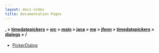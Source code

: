 ```yaml
---
layout: docs-index
title: Documentation Pages
---
```

#### [.](./../../../../../../../../index) > [timedatepickers](./../../../../../../../index) > [src](./../../../../../../index) > [main](./../../../../../index) > [java](./../../../../index) > [me](./../../../index) > [jfenn](./../../index) > [timedatepickers](./../index) > [dialogs](./index) > **/**

- [PickerDialog](PickerDialog)
